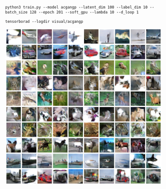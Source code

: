 ```shell script
python3 train.py --model acgangp --latent_dim 100 --label_dim 10 --batch_size 128 --epoch 201 --soft_gpu --lambda 10 --d_loop 1
```

```shell script
tensorborad --logdir visual/acgangp
```

![](demo/acgan-ep-200.png)
